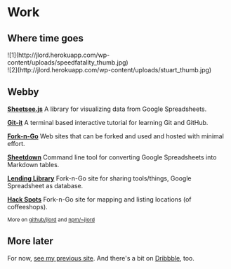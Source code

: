 # Work
## Where time goes

<div id="work-photos">
  <div class="half">
    ![1](http://jlord.herokuapp.com/wp-content/uploads/speedfatality_thumb.jpg)
  </div>
  <div class="r half">
    ![2](http://jlord.herokuapp.com/wp-content/uploads/stuart_thumb.jpg)
  </div>
</div>

## Webby

[**Sheetsee.js**](https://jlord.github.io/sheetsee.js) A library for visualizing data from Google Spreadsheets.

[**Git-it**](https://jlord.github.io/git-it) A terminal based interactive tutorial for learning Git and GitHub.

[**Fork-n-Go**](https://jlord.github.io/forkngo) Web sites that can be forked and used and hosted with minimal effort.

[**Sheetdown**](https://github.com/jlord/sheetdown) Command line tool for converting Google Spreadsheets into Markdown tables.

[**Lending Library**](https://jlord.github.io/lending-library) Fork-n-Go site for sharing tools/things, Google Spreadsheet as database.

[**Hack Spots**](https://jlord.github.io/hack-spots) Fork-n-Go site for mapping and listing locations (of coffeeshops).

<small class="meta">More on <a href="http://github.com/jlord" target="_blank">github/jlord</a> and <a href="http://www.npmjs.org/~jlord">npm/~jlord</a></small>

## More later

For now, [see my previous site](http://jlord.herokuapp.com/hello). And there's a bit on <a href="http://dribbble.com/jlord">Dribbble</a>, too.
